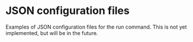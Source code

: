 
# JSON configuration files

Examples of JSON configuration files for the run command. This is not yet
implemented, but will be in the future.
